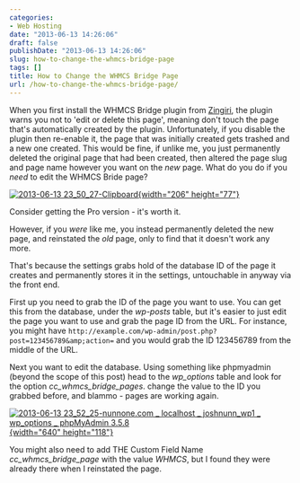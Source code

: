 ```yaml
---
categories:
- Web Hosting
date: "2013-06-13 14:26:06"
draft: false
publishDate: "2013-06-13 14:26:06"
slug: how-to-change-the-whmcs-bridge-page
tags: []
title: How to Change the WHMCS Bridge Page
url: /how-to-change-the-whmcs-bridge-page/
---
```

When you first install the WHMCS Bridge plugin from
[Zingiri](http://www.zingiri.com/), the plugin warns you not to 'edit or
delete this page', meaning don't touch the page that's automatically
created by the plugin. Unfortunately, if you disable the plugin then
re-enable it, the page that was initially created gets trashed and a new
one created. This would be fine, if unlike me, you just permanently
deleted the original page that had been created, then altered the page
slug and page name however you want on the *new* page. What do you do if
you *need* to edit the WHMCS Bride page?

[![2013-06-13
23\_50\_27-Clipboard](https://farm6.staticflickr.com/5546/9032196995_d0e7b3bbde_o.png){width="206"
height="77"}](http://www.flickr.com/photos/joshnunn/9032196995/ "2013-06-13 23_50_27-Clipboard by screenbeard, on Flickr")

Consider getting the Pro version - it's worth it.

However, if you *were* like me, you instead permanently deleted the new
page, and reinstated the *old* page, only to find that it doesn't work
any more.

That's because the settings grabs hold of the database ID of the page it
creates and permanently stores it in the settings, untouchable in anyway
via the front end.

First up you need to grab the ID of the page you want to use. You can
get this from the database, under the *wp-posts* table, but it's easier
to just edit the page you want to use and grab the page ID from the URL.
For instance, you might have
`http://example.com/wp-admin/post.php?post=123456789&amp;action=` and
you would grab the ID 123456789 from the middle of the URL.

Next you want to edit the database. Using something like phpmyadmin
(beyond the scope of this post) head to the *wp\_options* table and look
for the option *cc\_whmcs\_bridge\_pages*. change the value to the ID
you grabbed before, and blammo - pages are working again.

[![2013-06-13 23\_52\_25-nunnone.com \_ localhost \_ joshnunn\_wp1 \_
wp\_options \_ phpMyAdmin
3.5.8](https://farm8.staticflickr.com/7432/9034441090_1fa1c092d5_z.jpg){width="640"
height="118"}](http://www.flickr.com/photos/joshnunn/9034441090/ "2013-06-13 23_52_25-nunnone.com _ localhost _ joshnunn_wp1 _ wp_options _ phpMyAdmin 3.5.8 by screenbeard, on Flickr")

You might also need to add THE Custom Field Name
*cc\_whmcs\_bridge\_page* with the value *WHMCS*, but I found they were
already there when I reinstated the page.